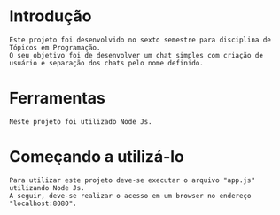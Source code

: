# Introdução

	Este projeto foi desenvolvido no sexto semestre para disciplina de Tópicos em Programação.
	O seu objetivo foi de desenvolver um chat simples com criação de usuário e separação dos chats pelo nome definido.
	
# Ferramentas

	Neste projeto foi utilizado Node Js.
	
# Começando a utilizá-lo

	Para utilizar este projeto deve-se executar o arquivo "app.js" utilizando Node Js.
	A seguir, deve-se realizar o acesso em um browser no endereço "localhost:8080".
 
